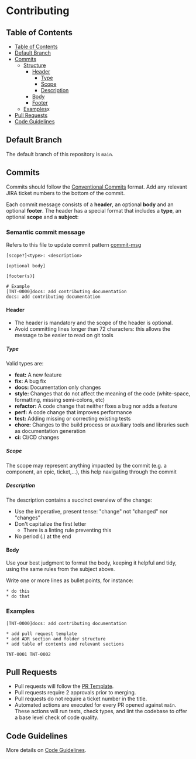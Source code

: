 # Contributing

## Table of Contents

- [Table of Contents](#table-of-contents)
- [Default Branch](#default-branch)
- [Commits](#commits)
  - [Structure](#structure)
    - [Header](#header)
      - [Type](#type)
      - [Scope](#scope)
      - [Description](#description)
    - [Body](#body)
    - [Footer](#footer)
  - [Examples](#examples)x
- [Pull Requests](#pull-requests)
- [Code Guidelines](#code-guidelines)

## Default Branch

The default branch of this repository is `main`.

## Commits

Commits should follow the [Conventional Commits](https://www.conventionalcommits.org/en/v1.0.0/) format. Add any relevant JIRA ticket numbers to the bottom of the commit.

Each commit message consists of a **header**, an optional **body** and an optional **footer**. The header has a special format that includes a **type**, an optional **scope** and a **subject**:

### Semantic commit message
Refers to this file to update commit pattern [commit-msg](/.husky/commit-msg)
```
[scope?]<type>: <description>

[optional body]

[footer(s)]

# Example
[TNT-0000]docs: add contributing documentation
docs: add contributing documentation
```

#### Header

- The header is mandatory and the scope of the header is optional.
- Avoid committing lines longer than 72 characters: this allows the message to be easier to read on git tools

##### Type

Valid types are:

- **feat:** A new feature
- **fix:** A bug fix
- **docs:** Documentation only changes
- **style:** Changes that do not affect the meaning of the code (white-space, formatting, missing semi-colons, etc)
- **refactor:** A code change that neither fixes a bug nor adds a feature
- **perf:** A code change that improves performance
- **test:** Adding missing or correcting existing tests
- **chore:** Changes to the build process or auxiliary tools and libraries such as documentation generation
- **ci:** CI/CD changes

##### Scope

The scope may represent anything impacted by the commit (e.g. a component, an epic, ticket,...), this help navigating through the commit

##### Description

The description contains a succinct overview of the change:

- Use the imperative, present tense: "change" not "changed" nor "changes"
- Don't capitalize the first letter
  - There is a linting rule preventing this
- No period (.) at the end

#### Body

Use your best judgment to format the body, keeping it helpful and tidy, using the same rules from the subject above.

Write one or more lines as bullet points, for instance:

```
* do this
* do that
```

### Examples

```
[TNT-0000]docs: add contributing documentation

* add pull request template
* add ADR section and folder structure
* add table of contents and relevant sections

TNT-0001 TNT-0002
```

## Pull Requests

- Pull requests will follow the [PR Template](../.github/PULL_REQUEST_TEMPLATE.md).
- Pull requests require 2 approvals prior to merging.
- Pull requests do not require a ticket number in the title.
- Automated actions are executed for every PR opened against `main`. These actions will run tests, check types, and lint the codebase to offer a base level check of code quality.

## Code Guidelines

More details on [Code Guidelines](./CODE_GUIDELINES.md).
